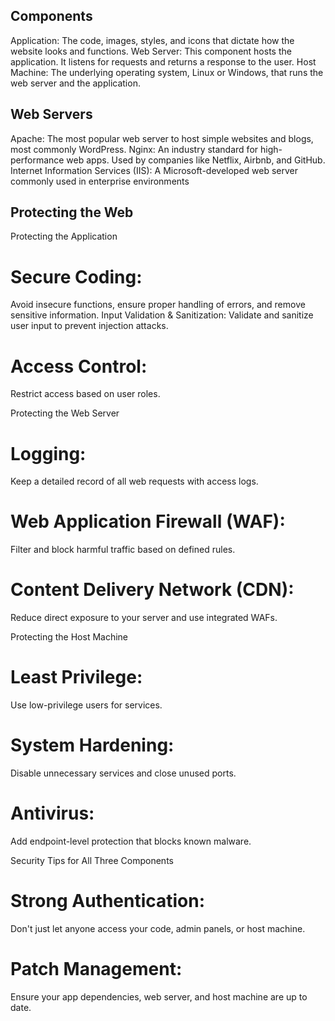 ## Components
Application: The code, images, styles, and icons that dictate how the website looks and functions.
Web Server: This component hosts the application. It listens for requests and returns a response to the user.
Host Machine: The underlying operating system, Linux or Windows, that runs the web server and the application.

## Web Servers
Apache: The most popular web server to host simple websites and blogs, most commonly WordPress.
Nginx: An industry standard for high-performance web apps. Used by companies like Netflix, Airbnb, and GitHub.
Internet Information Services (IIS): A Microsoft-developed web server commonly used in enterprise environments

## Protecting the Web

Protecting the Application

# Secure Coding:
Avoid insecure functions, ensure proper handling of errors, and remove sensitive information.
Input Validation & Sanitization: 
Validate and sanitize user input to prevent injection attacks.
# Access Control:
 Restrict access based on user roles.

Protecting the Web Server

# Logging: 
Keep a detailed record of all web requests with access logs.
# Web Application Firewall (WAF): 
Filter and block harmful traffic based on defined rules.
# Content Delivery Network (CDN):
Reduce direct exposure to your server and use integrated WAFs.

Protecting the Host Machine

# Least Privilege: 
Use low-privilege users for services.
# System Hardening: 
Disable unnecessary services and close unused ports.
# Antivirus: 
Add endpoint-level protection that blocks known malware.

Security Tips for All Three Components

# Strong Authentication: 
Don't just let anyone access your code, admin panels, or host machine.
# Patch Management: 
Ensure your app dependencies, web server, and host machine are up to date.